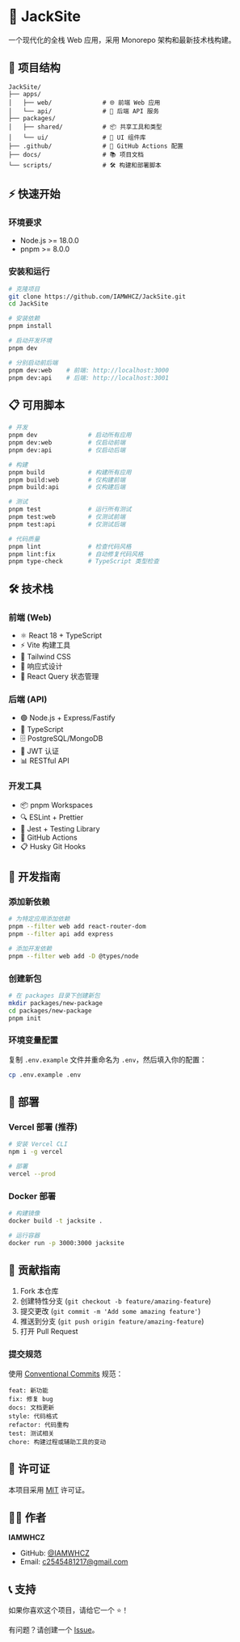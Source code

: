 # 🚀 JackSite

一个现代化的全栈 Web 应用，采用 Monorepo 架构和最新技术栈构建。

## 📁 项目结构

```
JackSite/
├── apps/
│   ├── web/              # 🌐 前端 Web 应用
│   └── api/              # 🔧 后端 API 服务
├── packages/
│   ├── shared/           # 📦 共享工具和类型
│   └── ui/               # 🎨 UI 组件库
├── .github/              # 🤖 GitHub Actions 配置
├── docs/                 # 📚 项目文档
└── scripts/              # 🛠️ 构建和部署脚本
```

## ⚡ 快速开始

### 环境要求

- Node.js >= 18.0.0
- pnpm >= 8.0.0

### 安装和运行

```bash
# 克隆项目
git clone https://github.com/IAMWHCZ/JackSite.git
cd JackSite

# 安装依赖
pnpm install

# 启动开发环境
pnpm dev

# 分别启动前后端
pnpm dev:web    # 前端: http://localhost:3000
pnpm dev:api    # 后端: http://localhost:3001
```

## 📋 可用脚本

```bash
# 开发
pnpm dev              # 启动所有应用
pnpm dev:web          # 仅启动前端
pnpm dev:api          # 仅启动后端

# 构建
pnpm build            # 构建所有应用
pnpm build:web        # 仅构建前端
pnpm build:api        # 仅构建后端

# 测试
pnpm test             # 运行所有测试
pnpm test:web         # 仅测试前端
pnpm test:api         # 仅测试后端

# 代码质量
pnpm lint             # 检查代码风格
pnpm lint:fix         # 自动修复代码风格
pnpm type-check       # TypeScript 类型检查
```

## 🛠️ 技术栈

### 前端 (Web)
- ⚛️ React 18 + TypeScript
- ⚡ Vite 构建工具
- 🎨 Tailwind CSS
- 📱 响应式设计
- 🔄 React Query 状态管理

### 后端 (API)
- 🟢 Node.js + Express/Fastify
- 📝 TypeScript
- 🗄️ PostgreSQL/MongoDB
- 🔐 JWT 认证
- 📊 RESTful API

### 开发工具
- 📦 pnpm Workspaces
- 🔍 ESLint + Prettier
- 🧪 Jest + Testing Library
- 🚀 GitHub Actions
- 📋 Husky Git Hooks

## 🔧 开发指南

### 添加新依赖

```bash
# 为特定应用添加依赖
pnpm --filter web add react-router-dom
pnpm --filter api add express

# 添加开发依赖
pnpm --filter web add -D @types/node
```

### 创建新包

```bash
# 在 packages 目录下创建新包
mkdir packages/new-package
cd packages/new-package
pnpm init
```

### 环境变量配置

复制 `.env.example` 文件并重命名为 `.env`，然后填入你的配置：

```bash
cp .env.example .env
```

## 🚀 部署

### Vercel 部署 (推荐)

```bash
# 安装 Vercel CLI
npm i -g vercel

# 部署
vercel --prod
```

### Docker 部署

```bash
# 构建镜像
docker build -t jacksite .

# 运行容器
docker run -p 3000:3000 jacksite
```

## 🤝 贡献指南

1. Fork 本仓库
2. 创建特性分支 (`git checkout -b feature/amazing-feature`)
3. 提交更改 (`git commit -m 'Add some amazing feature'`)
4. 推送到分支 (`git push origin feature/amazing-feature`)
5. 打开 Pull Request

### 提交规范

使用 [Conventional Commits](https://www.conventionalcommits.org/) 规范：

```
feat: 新功能
fix: 修复 bug
docs: 文档更新
style: 代码格式
refactor: 代码重构
test: 测试相关
chore: 构建过程或辅助工具的变动
```

## 📄 许可证

本项目采用 [MIT](LICENSE) 许可证。

## 👨‍💻 作者

**IAMWHCZ**

- GitHub: [@IAMWHCZ](https://github.com/IAMWHCZ)
- Email: c2545481217@gmail.com

## 📞 支持

如果你喜欢这个项目，请给它一个 ⭐！

有问题？请创建一个 [Issue](https://github.com/IAMWHCZ/JackSite/issues)。